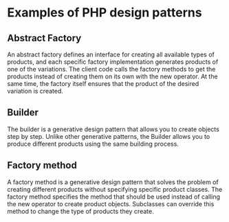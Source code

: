 # Examples of PHP design patterns

## Abstract Factory
An abstract factory defines an interface for creating all available types of products, and each specific factory implementation generates products of one of the variations. The client code calls the factory methods to get the products instead of creating them on its own with the new operator. At the same time, the factory itself ensures that the product of the desired variation is created.

## Builder
The builder is a generative design pattern that allows you to create objects step by step.
Unlike other generative patterns, the Builder allows you to produce different products using the same building process.

## Factory method
A factory method is a generative design pattern that solves the problem of creating different products without specifying specific product classes.
The factory method specifies the method that should be used instead of calling the new operator to create product objects. Subclasses can override this method to change the type of products they create.

